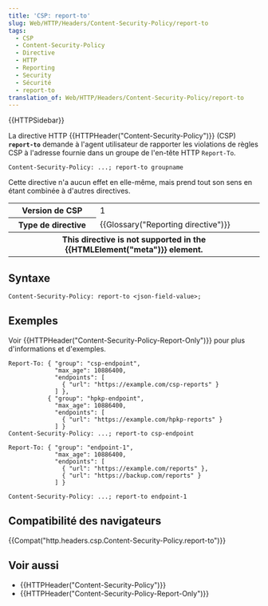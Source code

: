 ```yaml
---
title: 'CSP: report-to'
slug: Web/HTTP/Headers/Content-Security-Policy/report-to
tags:
  - CSP
  - Content-Security-Policy
  - Directive
  - HTTP
  - Reporting
  - Security
  - Sécurité
  - report-to
translation_of: Web/HTTP/Headers/Content-Security-Policy/report-to
---
```

{{HTTPSidebar}}

La directive HTTP {{HTTPHeader("Content-Security-Policy")}} (CSP) **`report-to`** demande à l'agent utilisateur de rapporter les violations de règles CSP à l'adresse fournie dans un groupe de l'en-tête HTTP `Report-To`.

    Content-Security-Policy: ...; report-to groupname

Cette directive n'a aucun effet en elle-même, mais prend tout son sens en étant combinée à d'autres directives.

<table class="properties">
  <tbody>
    <tr>
      <th scope="row">Version de CSP</th>
      <td>1</td>
    </tr>
    <tr>
      <th scope="row">Type de directive</th>
      <td>{{Glossary("Reporting directive")}}</td>
    </tr>
    <tr>
      <th colspan="2" scope="row">
        This directive is not supported in the {{HTMLElement("meta")}}
        element.
      </th>
    </tr>
  </tbody>
</table>

## Syntaxe

    Content-Security-Policy: report-to <json-field-value>;

## Exemples

Voir {{HTTPHeader("Content-Security-Policy-Report-Only")}} pour plus d'informations et d'exemples.

    Report-To: { "group": "csp-endpoint",
                 "max_age": 10886400,
                 "endpoints": [
                   { "url": "https://example.com/csp-reports" }
                 ] },
               { "group": "hpkp-endpoint",
                 "max_age": 10886400,
                 "endpoints": [
                   { "url": "https://example.com/hpkp-reports" }
                 ] }
    Content-Security-Policy: ...; report-to csp-endpoint

<!---->

    Report-To: { "group": "endpoint-1",
                 "max_age": 10886400,
                 "endpoints": [
                   { "url": "https://example.com/reports" },
                   { "url": "https://backup.com/reports" }
                 ] }

    Content-Security-Policy: ...; report-to endpoint-1

## Compatibilité des navigateurs

{{Compat("http.headers.csp.Content-Security-Policy.report-to")}}

## Voir aussi

- {{HTTPHeader("Content-Security-Policy")}}
- {{HTTPHeader("Content-Security-Policy-Report-Only")}}
